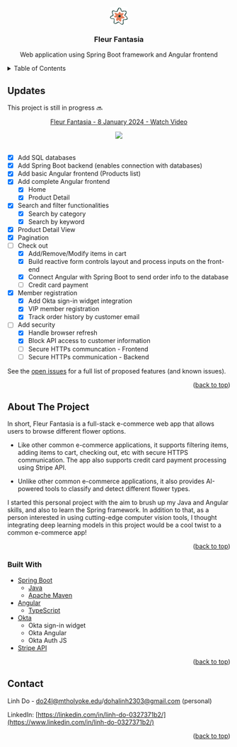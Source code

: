 <div id="top"></div>

<!-- PROJECT SHIELDS -->
<!--
*** I'm using markdown "reference style" links for readability.
*** Reference links are enclosed in brackets [ ] instead of parentheses ( ).
*** See the bottom of this document for the declaration of the reference variables
*** for contributors-url, forks-url, etc. This is an optional, concise syntax you may use.
*** https://www.markdownguide.org/basic-syntax/#reference-style-links
-->


<!-- PROJECT LOGO -->
<br />
<div align="center">
<img align="center" src="03-frontend/angular-ecommerce/src/assets/images/fleur-icon.png" height="40px">
<br />
<h3 align="center">Fleur Fantasia</h3>

  <p align="center">
    Web application using Spring Boot framework and Angular frontend
  </p>
</div>

<!-- TABLE OF CONTENTS -->
<details>
  <summary>Table of Contents</summary>
  <ol>
    <li>
      <a href="#updates">Updates</a>
    </li>
    <li>
      <a href="#about-the-project">About The Project</a>
      <ul>
        <li><a href="#built-with">Built With</a></li>
      </ul>
    </li>
    <li><a href="#contact">Contact</a></li>
  </ol>
</details>

<!-- UPDATES -->
## Updates 

This project is still in progress 🔜 

<div style = "text-align: center">
    <a href="https://www.loom.com/share/98a46a326c3f4ed7b70c4d1a96daa6fb">
      <p>Fleur Fantasia - 8 January 2024 - Watch Video</p>
    </a>
    <a href="https://www.loom.com/share/98a46a326c3f4ed7b70c4d1a96daa6fb">
      <img style="max-width:300px;" src="https://cdn.loom.com/sessions/thumbnails/98a46a326c3f4ed7b70c4d1a96daa6fb-with-play.gif">
    </a>
  </div>

<br>

- [x] Add SQL databases 
- [x] Add Spring Boot backend (enables connection with databases)
- [x] Add basic Angular frontend (Products list)
- [x] Add complete Angular frontend
    - [x] Home
    - [x] Product Detail
- [x] Search and filter functionalities
    - [x] Search by category
    - [x] Search by keyword
- [x] Product Detail View
- [x] Pagination
- [ ] Check out
    - [x] Add/Remove/Modify items in cart
    - [x] Build reactive form controls layout and process inputs on the front-end
    - [x] Connect Angular with Spring Boot to send order info to the database
    - [ ] Credit card payment
- [x] Member registration
    - [x] Add Okta sign-in widget integration
    - [x] VIP member registration
    - [x] Track order history by customer email
- [ ] Add security
    - [x] Handle browser refresh
    - [x] Block API access to customer information
    - [ ] Secure HTTPs communcation - Frontend
    - [ ] Secure HTTPs communication - Backend

See the [open issues](https://github.com/LynnHaDo/Fleur-Fantasia/issues) for a full list of proposed features (and known issues).

<p align="right">(<a href="#top">back to top</a>)</p>

<!-- ABOUT THE PROJECT -->
## About The Project

In short, Fleur Fantasia is a full-stack e-commerce web app that allows users to browse different flower options. 

- Like other common e-commerce applications, it supports filtering items, adding items to cart, checking out, etc with secure HTTPS communication. The app also supports credit card payment processing using Stripe API. 

- Unlike other common e-commerce applications, it also provides AI-powered tools to classify and detect different flower types. 

I started this personal project with the aim to brush up my Java and Angular skills, and also to learn the Spring framework. In addition to that, as a person interested in using cutting-edge computer vision tools, I thought integrating deep learning models in this project would be a cool twist to a common e-commerce app! 

<p align="right">(<a href="#top">back to top</a>)</p>


### Built With

* [Spring Boot](https://spring.io/projects/spring-boot)
    * [Java](https://docs.oracle.com/en/java/)
    * [Apache Maven](https://maven.apache.org/)
* [Angular](https://angular.io/)
    * [TypeScript](https://www.typescriptlang.org/)
* [Okta](https://developer.okta.com/code/angular/)
    * Okta sign-in widget
    * Okta Angular
    * Okta Auth JS
* [Stripe API](https://stripe.com/docs/api)

<p align="right">(<a href="#top">back to top</a>)</p>

<!-- CONTACT -->
## Contact

Linh Do - do24l@mtholyoke.edu/dohalinh2303@gmail.com (personal)

LinkedIn: [https://linkedin.com/in/linh-do-0327371b2/](https://www.linkedin.com/in/linh-do-0327371b2/)

<p align="right">(<a href="#top">back to top</a>)</p>

